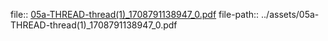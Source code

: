 file:: [05a-THREAD-thread(1)_1708791138947_0.pdf](../assets/05a-THREAD-thread(1)_1708791138947_0.pdf)
file-path:: ../assets/05a-THREAD-thread(1)_1708791138947_0.pdf
